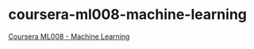 # coursera-ml008-machine-learning
[Coursera ML008 - Machine Learning](https://class.coursera.org/ml-008)

